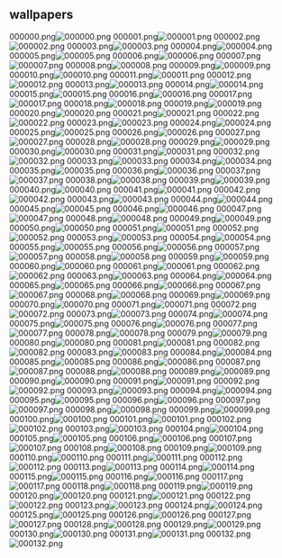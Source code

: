 ## wallpapers
000000.png![000000.png](./wallpaper/000000.png)
000001.png![000001.png](./wallpaper/000001.png)
000002.png![000002.png](./wallpaper/000002.png)
000003.png![000003.png](./wallpaper/000003.png)
000004.png![000004.png](./wallpaper/000004.png)
000005.png![000005.png](./wallpaper/000005.png)
000006.png![000006.png](./wallpaper/000006.png)
000007.png![000007.png](./wallpaper/000007.png)
000008.png![000008.png](./wallpaper/000008.png)
000009.png![000009.png](./wallpaper/000009.png)
000010.png![000010.png](./wallpaper/000010.png)
000011.png![000011.png](./wallpaper/000011.png)
000012.png![000012.png](./wallpaper/000012.png)
000013.png![000013.png](./wallpaper/000013.png)
000014.png![000014.png](./wallpaper/000014.png)
000015.png![000015.png](./wallpaper/000015.png)
000016.png![000016.png](./wallpaper/000016.png)
000017.png![000017.png](./wallpaper/000017.png)
000018.png![000018.png](./wallpaper/000018.png)
000019.png![000019.png](./wallpaper/000019.png)
000020.png![000020.png](./wallpaper/000020.png)
000021.png![000021.png](./wallpaper/000021.png)
000022.png![000022.png](./wallpaper/000022.png)
000023.png![000023.png](./wallpaper/000023.png)
000024.png![000024.png](./wallpaper/000024.png)
000025.png![000025.png](./wallpaper/000025.png)
000026.png![000026.png](./wallpaper/000026.png)
000027.png![000027.png](./wallpaper/000027.png)
000028.png![000028.png](./wallpaper/000028.png)
000029.png![000029.png](./wallpaper/000029.png)
000030.png![000030.png](./wallpaper/000030.png)
000031.png![000031.png](./wallpaper/000031.png)
000032.png![000032.png](./wallpaper/000032.png)
000033.png![000033.png](./wallpaper/000033.png)
000034.png![000034.png](./wallpaper/000034.png)
000035.png![000035.png](./wallpaper/000035.png)
000036.png![000036.png](./wallpaper/000036.png)
000037.png![000037.png](./wallpaper/000037.png)
000038.png![000038.png](./wallpaper/000038.png)
000039.png![000039.png](./wallpaper/000039.png)
000040.png![000040.png](./wallpaper/000040.png)
000041.png![000041.png](./wallpaper/000041.png)
000042.png![000042.png](./wallpaper/000042.png)
000043.png![000043.png](./wallpaper/000043.png)
000044.png![000044.png](./wallpaper/000044.png)
000045.png![000045.png](./wallpaper/000045.png)
000046.png![000046.png](./wallpaper/000046.png)
000047.png![000047.png](./wallpaper/000047.png)
000048.png![000048.png](./wallpaper/000048.png)
000049.png![000049.png](./wallpaper/000049.png)
000050.png![000050.png](./wallpaper/000050.png)
000051.png![000051.png](./wallpaper/000051.png)
000052.png![000052.png](./wallpaper/000052.png)
000053.png![000053.png](./wallpaper/000053.png)
000054.png![000054.png](./wallpaper/000054.png)
000055.png![000055.png](./wallpaper/000055.png)
000056.png![000056.png](./wallpaper/000056.png)
000057.png![000057.png](./wallpaper/000057.png)
000058.png![000058.png](./wallpaper/000058.png)
000059.png![000059.png](./wallpaper/000059.png)
000060.png![000060.png](./wallpaper/000060.png)
000061.png![000061.png](./wallpaper/000061.png)
000062.png![000062.png](./wallpaper/000062.png)
000063.png![000063.png](./wallpaper/000063.png)
000064.png![000064.png](./wallpaper/000064.png)
000065.png![000065.png](./wallpaper/000065.png)
000066.png![000066.png](./wallpaper/000066.png)
000067.png![000067.png](./wallpaper/000067.png)
000068.png![000068.png](./wallpaper/000068.png)
000069.png![000069.png](./wallpaper/000069.png)
000070.png![000070.png](./wallpaper/000070.png)
000071.png![000071.png](./wallpaper/000071.png)
000072.png![000072.png](./wallpaper/000072.png)
000073.png![000073.png](./wallpaper/000073.png)
000074.png![000074.png](./wallpaper/000074.png)
000075.png![000075.png](./wallpaper/000075.png)
000076.png![000076.png](./wallpaper/000076.png)
000077.png![000077.png](./wallpaper/000077.png)
000078.png![000078.png](./wallpaper/000078.png)
000079.png![000079.png](./wallpaper/000079.png)
000080.png![000080.png](./wallpaper/000080.png)
000081.png![000081.png](./wallpaper/000081.png)
000082.png![000082.png](./wallpaper/000082.png)
000083.png![000083.png](./wallpaper/000083.png)
000084.png![000084.png](./wallpaper/000084.png)
000085.png![000085.png](./wallpaper/000085.png)
000086.png![000086.png](./wallpaper/000086.png)
000087.png![000087.png](./wallpaper/000087.png)
000088.png![000088.png](./wallpaper/000088.png)
000089.png![000089.png](./wallpaper/000089.png)
000090.png![000090.png](./wallpaper/000090.png)
000091.png![000091.png](./wallpaper/000091.png)
000092.png![000092.png](./wallpaper/000092.png)
000093.png![000093.png](./wallpaper/000093.png)
000094.png![000094.png](./wallpaper/000094.png)
000095.png![000095.png](./wallpaper/000095.png)
000096.png![000096.png](./wallpaper/000096.png)
000097.png![000097.png](./wallpaper/000097.png)
000098.png![000098.png](./wallpaper/000098.png)
000099.png![000099.png](./wallpaper/000099.png)
000100.png![000100.png](./wallpaper/000100.png)
000101.png![000101.png](./wallpaper/000101.png)
000102.png![000102.png](./wallpaper/000102.png)
000103.png![000103.png](./wallpaper/000103.png)
000104.png![000104.png](./wallpaper/000104.png)
000105.png![000105.png](./wallpaper/000105.png)
000106.png![000106.png](./wallpaper/000106.png)
000107.png![000107.png](./wallpaper/000107.png)
000108.png![000108.png](./wallpaper/000108.png)
000109.png![000109.png](./wallpaper/000109.png)
000110.png![000110.png](./wallpaper/000110.png)
000111.png![000111.png](./wallpaper/000111.png)
000112.png![000112.png](./wallpaper/000112.png)
000113.png![000113.png](./wallpaper/000113.png)
000114.png![000114.png](./wallpaper/000114.png)
000115.png![000115.png](./wallpaper/000115.png)
000116.png![000116.png](./wallpaper/000116.png)
000117.png![000117.png](./wallpaper/000117.png)
000118.png![000118.png](./wallpaper/000118.png)
000119.png![000119.png](./wallpaper/000119.png)
000120.png![000120.png](./wallpaper/000120.png)
000121.png![000121.png](./wallpaper/000121.png)
000122.png![000122.png](./wallpaper/000122.png)
000123.png![000123.png](./wallpaper/000123.png)
000124.png![000124.png](./wallpaper/000124.png)
000125.png![000125.png](./wallpaper/000125.png)
000126.png![000126.png](./wallpaper/000126.png)
000127.png![000127.png](./wallpaper/000127.png)
000128.png![000128.png](./wallpaper/000128.png)
000129.png![000129.png](./wallpaper/000129.png)
000130.png![000130.png](./wallpaper/000130.png)
000131.png![000131.png](./wallpaper/000131.png)
000132.png![000132.png](./wallpaper/000132.png)
